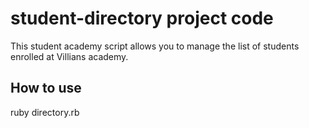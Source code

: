 # student-directory project code # 

This student academy script allows you to manage the list of students enrolled at Villians academy. 

## How to use ##

ruby directory.rb
